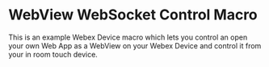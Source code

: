 # WebView WebSocket Control Macro
This is an example Webex Device macro which lets you control an open your own Web App as a WebView on your Webex Device and control it from your in room touch device.
